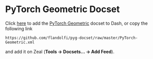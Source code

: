 # PyTorch Geometric Docset #

Click [here](dash-feed://https%3A%2F%2Fgithub.com%2Fflandolfi%2Fpyg-docset%2Fraw%2Fmaster%2FPyTorch-Geometric.tgz) to add the [PyTorch Geometric](https://pytorch-geometric.readthedocs.io/en/latest/) docset to Dash, or copy the following link

    https://github.com/flandolfi/pyg-docset/raw/master/PyTorch-Geometric.xml

and add it on Zeal (**Tools → Docsets... → Add Feed**).